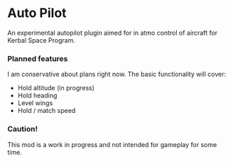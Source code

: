 # Auto Pilot


An experimental autopilot plugin aimed for in atmo control of aircraft for Kerbal Space Program.

### Planned features

I am conservative about plans right now. The basic functionality will cover:

* Hold altitude (in progress)
* Hold heading
* Level wings
* Hold / match speed

### Caution!

This mod is a work in progress and not intended for gameplay for some time. 